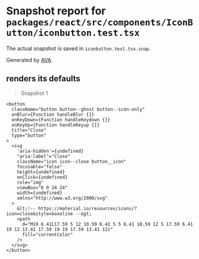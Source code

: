 # Snapshot report for `packages/react/src/components/IconButton/iconbutton.test.tsx`

The actual snapshot is saved in `iconbutton.test.tsx.snap`.

Generated by [AVA](https://avajs.dev).

## renders its defaults

> Snapshot 1

    <button
      className="button button--ghost button--icon-only"
      onBlur={Function handleBlur {}}
      onKeyDown={Function handleKeydown {}}
      onKeyUp={Function handleKeyup {}}
      title="Close"
      type="button"
    >
      <svg
        'aria-hidden'={undefined}
        "aria-label"="Close"
        className="icon icon--close button__icon"
        focusable="false"
        height={undefined}
        onClick={undefined}
        role="img"
        viewBox="0 0 24 24"
        width={undefined}
        xmlns="http://www.w3.org/2000/svg"
      >
        &lt;!-- https://material.io/resources/icons/?icon=close&style=baseline --&gt;
        <path
          d="M19 6.41L17.59 5 12 10.59 6.41 5 5 6.41 10.59 12 5 17.59 6.41 19 12 13.41 17.59 19 19 17.59 13.41 12z"
          fill="currentColor"
        />
      </svg>
    </button>
